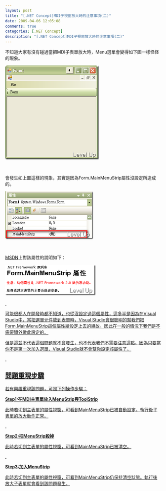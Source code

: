 ```yaml
---
layout: post
title: "[.NET Concept]MDI子視窗放大時的注意事項(二)"
date: 2009-04-06 12:05:08
comments: true
categories: [.NET Concept]
description: "[.NET Concept]MDI子視窗放大時的注意事項(二)"
---
```

<p>不知道大家有沒有碰過當把MDI子表單放大時，Menu選單會變得如下圖一樣怪怪的現象。</p><p><img style="border-right-width: 0px; border-top-width: 0px; border-bottom-width: 0px; border-left-width: 0px" border="0" alt="image" width="304" height="304" src="\images\posts\7874\image_thumb.png" /></a></p><p> </p><p>會發生如上圖這樣的現象，其實是因為Form.MainMenuStrip屬性沒設定所造成的。</p><p><a href="http://files.dotblogs.com.tw/larrynung/0904/MDI_174C/image_6.png"><img style="border-right-width: 0px; border-top-width: 0px; border-bottom-width: 0px; border-left-width: 0px" border="0" alt="image" width="285" height="155" src="\images\posts\7874\image_thumb_2.png" /></a></p><p> </p><p><a target="_blank" href="http://msdn.microsoft.com/zh-tw/library/system.windows.forms.form.mainmenustrip(VS.80).aspx">MSDN</a>上對該屬性的說明如下：</p><p><a href="http://files.dotblogs.com.tw/larrynung/0904/MDI_174C/image4.png"><img style="border-bottom: 0px; border-left: 0px; border-top: 0px; border-right: 0px" border="0" alt="image" width="293" height="99" src="\images\posts\7874\image4_thumb.png" /></p><p> </p><p>可能很都人在開發時都不知道，也從沒設定過這個屬性，這多半是因為在Visual Studio中，當把選單元件放到表單時，Visual Studio會很聰明的幫我們把Form.MainMenuStrip這個屬性給設定上去的緣故。因此在一般的情況下我們是不需要額外做此設定的。</p><p>但是這並不代表這個問題就不會發生，也不代表我們不需要注意這點。因為只要當你不是第一次加入選單，Visual Studio就不會幫你設定該屬性了。</p><p> </p><h2>問題重現步驟</h2><p>若有興趣重現該問題，可照下列操作步驟：</p><p><strong>Step1:在MDI主表單放入MenuStrip與ToolStrip</strong></p><p>此時若切到主表單的屬性視窗，可看到MainMenuStrip已被自動設定。執行後子表單的放大動作正常。</p><p> </p><p><strong>Step2:把MenuStrip殺掉</strong></p><p>此時若切到主表單的屬性視窗，可看到MainMenuStrip已被清空。</p><p> </p><p><strong>Step3:加入MenuStrip</strong></p><p>此時若切到主表單的屬性視窗，可看到MainMenuStrip仍保持清空狀態。執行後放大子表單就會看到該問題發生。</p>